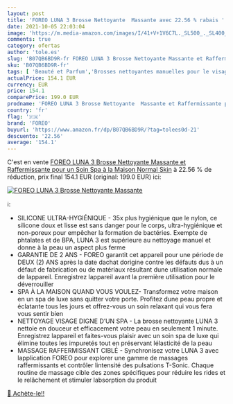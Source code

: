 ```yaml
---
layout: post
title: 'FOREO LUNA 3 Brosse Nettoyante  Massante avec 22.56 % rabais '
date: 2021-10-05 22:03:04
image: 'https://m.media-amazon.com/images/I/41+V+1V6C7L._SL500_._SL400_.jpg'
comments: true
category: ofertas
author: 'tole.es'
slug: 'B07QB6BD9R-fr FOREO LUNA 3 Brosse Nettoyante Massante et Raffermissante...'
sku: 'B07QB6BD9R-fr'
tags: [ 'Beauté et Parfum','Brosses nettoyantes manuelles pour le visage','Brosses, appareils et accessoires de nettoyage pour le visage','Outils de soins de la peau','Outils et accessoires','foreo', ]
actualPrice: 154.1 EUR
currency: EUR
price: 154.1
comparePrice: 199.0 EUR
prodname: 'FOREO LUNA 3 Brosse Nettoyante  Massante et Raffermissante pour un Soin Spa à la Maison Normal Skin'
country: 'fr'
flag: '🇫🇷'
brand: 'FOREO'
buyurl: 'https://www.amazon.fr/dp/B07QB6BD9R/?tag=tolees0d-21'
descuento: '22.56'
average: '154.1'
---
```


C'est en vente [FOREO LUNA 3 Brosse Nettoyante  Massante et Raffermissante pour un Soin Spa à la Maison Normal Skin](https://www.amazon.fr/dp/B07QB6BD9R/?tag=tolees0d-21)  à  22.56 % de réduction, prix final  154.1 EUR (original: 199.0 EUR) ici:

[![FOREO LUNA 3 Brosse Nettoyante  Massante](https://m.media-amazon.com/images/I/41+V+1V6C7L._SL500_._SL400_.jpg)](https://www.amazon.fr/dp/B07QB6BD9R/?tag=tolees0d-21)

ℹ️:

- SILICONE ULTRA-HYGIÉNIQUE - 35x plus hygiénique que le nylon, ce silicone doux et lisse est sans danger pour le corps, ultra-hygiénique et non-poreux pour empêcher la formation de bactéries. Exempte de phtalates et de BPA, LUNA 3 est supérieure au nettoyage manuel et donne à la peau un aspect plus ferme
- GARANTIE DE 2 ANS - FOREO garantit cet appareil pour une période de DEUX (2) ANS après la date dachat dorigine contre les défauts dus à un défaut de fabrication ou de matériaux résultant dune utilisation normale de lappareil. Enregistrez lappareil avant la première utilisation pour le déverrouiller
- SPA À LA MAISON QUAND VOUS VOULEZ- Transformez votre maison en un spa de luxe sans quitter votre porte. Profitez dune peau propre et éclatante tous les jours et offrez-vous un soin relaxant qui vous fera vous sentir bien
- NETTOYAGE VISAGE DIGNE D’UN SPA - La brosse nettoyante LUNA 3 nettoie en douceur et efficacement votre peau en seulement 1 minute. Enregistrez lappareil et faites-vous plaisir avec un soin spa de luxe qui élimine toutes les impuretés tout en préservant lélasticité de la peau
- MASSAGE RAFFERMISSANT CIBLÉ - Synchronisez votre LUNA 3 avec lapplication FOREO pour explorer une gamme de massages raffermissants et contrôler lintensité des pulsations T-Sonic. Chaque routine de massage cible des zones spécifiques pour réduire les rides et le relâchement et stimuler labsorption du produit

[🛒 Achète-le!!](https://www.amazon.fr/dp/B07QB6BD9R/?tag=tolees0d-21)
